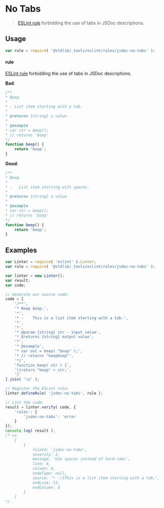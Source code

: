 # No Tabs

> [ESLint rule][eslint-rules] forbidding the use of tabs in JSDoc descriptions.

<section class="intro">

</section>

<!-- /.intro -->

<section class="usage">

## Usage

```javascript
var rule = require( '@stdlib/_tools/eslint/rules/jsdoc-no-tabs' );
```

#### rule

[ESLint rule][eslint-rules] forbidding the use of tabs in JSDoc descriptions.

**Bad**:

<!-- eslint-disable stdlib/jsdoc-no-tabs, stdlib/jsdoc-markdown-remark -->

```javascript
/**
* Beep.
*
* -	List item starting with a tab.
*
* @returns {string} a value
*
* @example
* var str = beep();
* // returns 'boop'
*/
function beep() {
    return 'boop';
}
```

**Good**:

```javascript
/**
* Beep.
*
* -   List item starting with spaces.
*
* @returns {string} a value
*
* @example
* var str = beep();
* // returns 'boop'
*/
function beep() {
    return 'boop';
}
```

</section>

<!-- /.usage -->

<section class="examples">

## Examples

<!-- eslint no-undef: "error" -->

```javascript
var Linter = require( 'eslint' ).Linter;
var rule = require( '@stdlib/_tools/eslint/rules/jsdoc-no-tabs' );

var linter = new Linter();
var result;
var code;

// Generate our source code:
code = [
    '/**',
    '* Beep boop.',
    '*',
    '* -	This is a list item starting with a tab.',
    '*',
    '*',
    '* @param {string} str - input value',
    '* @returns {string} output value',
    '*',
    '* @example',
    '* var out = beep( "boop" );',
    '* // returns "beepboop"',
    '*/',
    'function beep( str ) {',
    '\treturn "beep" + str;',
    '}'
].join( '\n' );

// Register the ESLint rule:
linter.defineRule( 'jsdoc-no-tabs', rule );

// Lint the code:
result = linter.verify( code, {
    'rules': {
        'jsdoc-no-tabs': 'error 
    }
});
console.log( result );
/* =>
    [
        {
            ruleId: 'jsdoc-no-tabs',
            severity: 2,
            message: 'Use spaces instead of hard-tabs',
            line: 4,
            column: 4,
            nodeType: null,
            source: '* -\tThis is a list item starting with a tab.',
            endLine: 13,
            endColumn: 3
        }
    ]
*/
```

</section>

<!-- /.examples -->

<section class="links">

[eslint-rules]: https://eslint.org/docs/developer-guide/working-with-rules

</section>

<!-- /.links -->
